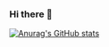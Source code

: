 ### Hi there 👋
[![Anurag's GitHub stats](https://github-readme-stats.vercel.app/api?username=math-feldberg)](https://github.com/math-feldberg/github-readme-stats)

<!--
**math-feldberg/math-feldberg** is a ✨ _special_ ✨ repository because its `README.md` (this file) appears on your GitHub profile.

Here are some ideas to get you started:

- 🔭 I’m currently working on ...
- 🌱 I’m currently learning ...
- 👯 I’m looking to collaborate on ...
- 🤔 I’m looking for help with ...
- 💬 Ask me about ...
- 📫 How to reach me: ...
- 😄 Pronouns: ...
- ⚡ Fun fact: ...
-->
